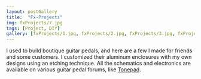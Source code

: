 ```yaml
---
layout: postGallery
title:  "Fx-Projects"
img: fxProjects/7.jpg
tags: [Project, DIY]
gallery: [fxProjects/1.jpg, fxProjects/2.jpg, fxProjects/3.jpg, fxProjects/4.jpg, fxProjects/5.jpg,fxProjects/6.jpg, fxProjects/7.jpg, fxProjects/8.jpg, fxProjects/10.jpg, fxProjects/11.jpg, fxProjects/12.jpg, fxProjects/13.jpg]
---
```

I used to build boutique guitar pedals, and here are a few I made for friends and some customers. I customized their aluminum enclosures with my own designs using an etching technique. All the schematics and electronics are available on various guitar pedal forums, like [Tonepad](http://www.tonepad.com/).

[jekyll-docs]: https://jekyllrb.com/docs/home
[jekyll-gh]:   https://github.com/jekyll/jekyll
[jekyll-talk]: https://talk.jekyllrb.com/
